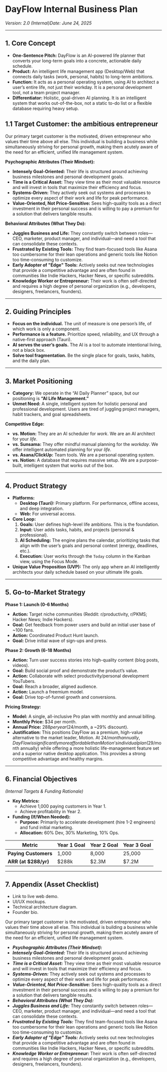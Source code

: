 # DayFlow Internal Business Plan

*Version: 2.0 (Internal)Date: June 24, 2025*

---

## 1. Core Concept

- **One-Sentence Pitch:** DayFlow is an AI-powered life planner that converts your long-term goals into a concrete, actionable daily schedule.
- **Product:** An intelligent life management app (Desktop/Web) that connects daily tasks (work, personal, habits) to long-term ambitions.
- **Function:** It acts as a personal operating system, using AI to architect a user’s entire life, not just their workday. It is a personal development tool, not a team project manager.
- **Differentiator:** Holistic, goal-driven AI planning. It is an intelligent system that works out-of-the-box, not a static to-do list or a flexible database requiring heavy setup.

## 1.1 Target Customer: the ambitious entrepreneur

Our primary target customer is the motivated, driven entrepreneur who values their time above all else. This individual is building a business while simultaneously striving for personal growth, making them acutely aware of the need for an efficient, unified life management system.

**Psychographic Attributes (Their Mindset):**

- **Intensely Goal-Oriented:** Their life is structured around achieving business milestones and personal development goals.
- **Time is a Critical Asset:** They view time as their most valuable resource and will invest in tools that maximize their efficiency and focus.
- **Systems-Driven:** They actively seek out systems and processes to optimize every aspect of their work and life for peak performance.
- **Value-Oriented, Not Price-Sensitive:** Sees high-quality tools as a direct investment in their personal success and is willing to pay a premium for a solution that delivers tangible results.

**Behavioral Attributes (What They Do):**

- **Juggles Business and Life:** They constantly switch between roles—CEO, marketer, product manager, and individual—and need a tool that can consolidate these contexts.
- **Frustrated by Existing Tools:** They find team-focused tools like Asana too cumbersome for their lean operations and generic tools like Notion too time-consuming to customize.
- **Early Adopter of "Edge" Tools:** Actively seeks out new technologies that provide a competitive advantage and are often found in communities like Indie Hackers, Hacker News, or specific subreddits.
- **Knowledge Worker or Entrepreneur:** Their work is often self-directed and requires a high degree of personal organization (e.g., developers, designers, freelancers, founders).

---

## 2. Guiding Principles

- **Focus on the individual.** The unit of measure is one person’s life, of which work is only a component.
- **Performance is a feature.** Prioritize speed, reliability, and UX through a native-first approach (Tauri).
- **AI serves the user’s goals.** The AI is a tool to automate intentional living, not a black box.
- **Solve tool fragmentation.** Be the single place for goals, tasks, habits, and the daily plan.

---

## 3. Market Positioning

- **Category:** We operate in the “AI Daily Planner” space, but our positioning is **“AI Life Management.”**
- **Unmet Need:** A single, intelligent system for holistic personal and professional development. Users are tired of juggling project managers, habit trackers, and goal spreadsheets.

**Competitive Edge:**

- **vs. Motion:** They are an AI scheduler for *work*. We are an AI architect for your *life*.
- **vs. Sunsama:** They offer mindful manual planning for the *workday*. We offer intelligent automated planning for your *life*.
- **vs. Asana/ClickUp:** Team tools. We are a personal operating system.
- **vs. Notion:** A database that requires massive setup. We are a purpose-built, intelligent system that works out of the box.

---

## 4. Product Strategy

- **Platforms:**
    - **Desktop (Tauri):** Primary platform. For performance, offline access, and deep integration.
    - **Web:** For universal access.
- **Core Loop:**
    1. **Goals:** User defines high-level life ambitions. This is the foundation.
    2. **Input:** User adds tasks, habits, and projects (personal & professional).
    3. **AI Scheduling:** The engine plans the calendar, prioritizing tasks that align with the user’s goals and personal context (energy, deadlines, etc.).
    4. **Execution:** User works through the `Today` column in the Kanban view, using the Focus Mode.
- **Unique Value Proposition (UVP):** The only app where an AI intelligently architects your daily schedule based on your ultimate life goals.

---

## 5. Go-to-Market Strategy

**Phase 1: Launch (0-6 Months)**
* **Action:** Target niche communities (Reddit: r/productivity, r/PKMS; Hacker News; Indie Hackers).
* **Goal:** Get feedback from power users and build an initial user base of ~100 fans.
* **Action:** Coordinated Product Hunt launch.
* **Goal:** Drive initial wave of sign-ups and press.

**Phase 2: Growth (6-18 Months)**
* **Action:** Turn user success stories into high-quality content (blog posts, videos).
* **Goal:** Build social proof and demonstrate the product’s value.
* **Action:** Collaborate with select productivity/personal development YouTubers.
* **Goal:** Reach a broader, aligned audience.
* **Action:** Launch a freemium model.
* **Goal:** Drive top-of-funnel growth and conversions.

**Pricing Strategy:**
* **Model:** A single, all-inclusive Pro plan with monthly and annual billing.
* **Monthly Price:** $34 per month.
* **Annual Price:** $288 per year ($24/month, a ~29% discount).
* **Justification:** This positions DayFlow as a premium, high-value alternative to the market leader, Motion. At $24/month annually, DayFlow is significantly more affordable than Motion’s individual plan ($29/month annually) while offering a more holistic life-management feature set and a superior native desktop application. This provides a strong competitive advantage and healthy margins.

---

## 6. Financial Objectives

*(Internal Targets & Funding Rationale)*

- **Key Metrics:**
    - Achieve 1,000 paying customers in Year 1.
    - Achieve profitability in Year 2.
- **Funding (If/When Needed):**
    - **Purpose:** Primarily to accelerate development (hire 1-2 engineers) and fund initial marketing.
    - **Allocation:** 60% Dev, 30% Marketing, 10% Ops.

| Metric | Year 1 Goal | Year 2 Goal | Year 3 Goal |
| --- | --- | --- | --- |
| **Paying Customers** | 1,000 | 8,000 | 25,000 |
| **ARR (at $288/yr)** | $288k | $2.3M | $7.2M |

---

## 7. Appendix (Asset Checklist)

- Link to live web demo.
- UI/UX mockups.
- Technical architecture diagram.
- Founder bio.

Our primary target customer is the motivated, driven entrepreneur who values their time above all else. This individual is building a business while simultaneously striving for personal growth, making them acutely aware of the need for an efficient, unified life management system.

- ***Psychographic Attributes (Their Mindset):***
- ***Intensely Goal-Oriented:*** Their life is structured around achieving business milestones and personal development goals.
- ***Time is a Critical Asset:*** They view time as their most valuable resource and will invest in tools that maximize their efficiency and focus.
- ***Systems-Driven:*** They actively seek out systems and processes to optimize every aspect of their work and life for peak performance.
- ***Value-Oriented, Not Price-Sensitive:*** Sees high-quality tools as a direct investment in their personal success and is willing to pay a premium for a solution that delivers tangible results.
- ***Behavioral Attributes (What They Do):***
- ***Juggles Business and Life:*** They constantly switch between roles—CEO, marketer, product manager, and individual—and need a tool that can consolidate these contexts.
- ***Frustrated by Existing Tools:*** They find team-focused tools like Asana too cumbersome for their lean operations and generic tools like Notion too time-consuming to customize.
- ***Early Adopter of "Edge" Tools:*** Actively seeks out new technologies that provide a competitive advantage and are often found in communities like Indie Hackers, Hacker News, or specific subreddits.
- ***Knowledge Worker or Entrepreneur:*** Their work is often self-directed and requires a high degree of personal organization (e.g., developers, designers, freelancers, founders).